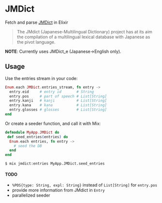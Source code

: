 # JMDict

Fetch and parse [JMDict](https://www.mdbg.net/chindict/export/cedict/cedict_1_0_ts_utf-8_mdbg.zip) in Elixir

> The JMdict (Japanese-Multilingual Dictionary) project has at its aim the compilation of a multilingual lexical database with Japanese as the pivot language.

**NOTE**: Currently uses JMDict_e (Japanese->English only).

## Usage

Use the entries stream in your code:

```elixir
Enum.each JMDict.entries_stream, fn entry ->
  entry.eid     # entry id       # String
  entry.pos     # part of speech # List[String]
  entry.kanji   # kanji          # List[String]
  entry.kana    # kana           # List[String]
  entry.glosses # glosses        # List[String]
end
```

Or create a seeder function, and call it with Mix:

```elixir
defmodule MyApp.JMDict do
 def seed_entries(entries) do
  Enum.each entries, fn entry ->
    # seed the DB
  end
end
```

```
$ mix jmdict:entries MyApp.JMDict.seed_entries
```

#### TODO

* `%POS{type: String, expl: String}` instead of `List[String]` for `entry.pos`
* provide more information from JMdict in `Entry`
* parallelized seeder
